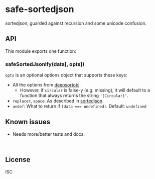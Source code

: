 ﻿
<!--#echo json="package.json" key="name" underline="=" -->
safe-sortedjson
===============
<!--/#echo -->

<!--#echo json="package.json" key="description" -->
sortedjson, guarded against recursion and some unicode confusion.
<!--/#echo -->



API
---

This module exports one function:

### safeSortedJsonify(data[, opts])

`opts` is an optional options object that supports these keys:

* All the options from
  [deepsortobj](https://www.npmjs.com/package/deepsortobj).
  * However, if `circular` is false-y (e.g. missing),
    it will default to a function that always returns the string
    `'[Circular]'`.
* `replacer`, `space`: As described in
  [sortedjson](https://www.npmjs.com/package/sortedjson).
* `undef`: What to return if `(data === undefined)`. Default: `undefined`



<!--#toc stop="scan" -->



Known issues
------------

* Needs more/better tests and docs.




&nbsp;


License
-------
<!--#echo json="package.json" key=".license" -->
ISC
<!--/#echo -->
